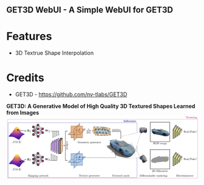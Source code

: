 ## GET3D WebUI - A Simple WebUI for GET3D

# Features
- 3D Textrue Shape Interpolation

# Credits
- GET3D - https://github.com/nv-tlabs/GET3D

**GET3D: A Generative Model of High Quality 3D Textured Shapes Learned from Images**<br>
  ![Teaser image](./docs/assets/get3d_model.png)